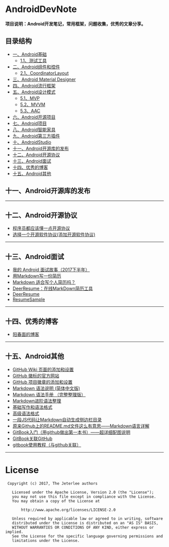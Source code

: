 # AndroidDevNote

**项目说明：Android开发笔记，常用框架，问题收集，优秀的文章分享。**


## 目录结构
- [一、Android基础](#20171107001)
  - [1.1、测试工具](#20171108004)
- [二、Android组件和控件](#20171107002)
  - [2.1、CoordinatorLayout](#20171108002)
- [三、Android Material Designer](#20171107003)
- [四、Android流行框架](#20171107004)
- [五、Android设计模式](#20171108001)
  - [5.1、MVP](#20171109001)
  - [5.2、MVVM](#20171109002)
  - [5.3、AAC](#20171109003)
- [六、Android开源项目](#20171024001)
- [七、Android项目](#20171107005)
- [八、Android智能家具](#20171107006)
- [九、Android第三方插件](#20171107007)
- [十、AndroidStudio](#20171025001)
- [十一、Android开源库的发布](#20170921001)
- [十二、Android开源协议](#20170921002)
- [十三、Android面试](#20171107008)
- [十四、优秀的博客](#20171108003)
- [十五、Android其他](#20171107009)



<h2 id="20170921001">十一、Android开源库的发布</h2>



---


<h2 id="20170921002">十二、Android开源协议</h2>

- [程序员都应该懂一点开源协议](http://blog.csdn.net/growing_tree/article/details/77888457)
- [选择一个开源软件协议(添加开源软件协议)](http://choosealicense.online/)

---


<h2 id="20171107008">十三、Android面试</h2>

- [我的 Android 面试故事（2017下半年）](http://blog.csdn.net/mabeijianxi/article/details/78452325)
- [用Markdown写一份简历](http://www.jianshu.com/p/a8d229da38f1)
- [Markdown 适合写个人简历吗？](https://www.zhihu.com/question/20546890)
- [DeerResume：在线MarkDown简历工具](http://get.ftqq.com/745.get)
- [DeerResume](https://github.com/geekcompany/DeerResume)
- [ResumeSample](https://github.com/geekcompany/ResumeSample)

---


<h2 id="20171108003">十四、优秀的博客</h2>

- [阳春面的博客](https://appkfz.com/android/)

---


<h2 id="20171107009">十五、Android其他</h2>

- [GitHub Wiki 页面的添加和设置](http://www.jianshu.com/p/c187fd088b71)
- [GitHub 徽标的官方网站](http://shields.io/)
- [GitHub 项目徽章的添加和设置](http://www.jianshu.com/p/e9ce56cb24ef)
- [Markdown 语法说明 (简体中文版) ](http://wowubuntu.com/markdown/#list)
- [Markdown 语法手册 （完整整理版）](http://blog.leanote.com/post/freewalk/Markdown-%E8%AF%AD%E6%B3%95%E6%89%8B%E5%86%8C#index)
- [Markdown进阶语法整理](http://www.jianshu.com/p/0b257de21eb5)
- [基础写作和语法格式](https://www.cnblogs.com/yabin/p/6366151.html)
- [高级语法格式](http://www.cnblogs.com/yabin/p/6366176.html)
- [一段JS代码让Markdown自动生成侧边栏目录](http://www.jianshu.com/p/34c92cbd0aaf/)
- [原来Github上的README.md文件这么有意思——Markdown语言详解](http://blog.csdn.net/zhaokaiqiang1992/article/details/41349819)
- [GitBook入门（用github做出第一本书）——超详细配图说明](http://www.jianshu.com/p/fa38ef97431d)
- [GitBook关联GitHub](https://segmentfault.com/a/1190000011440899)
- [gitbook使用教程（与github关联）](http://blog.csdn.net/snail_ren/article/details/53318564)

---


# License

```
 Copyright (c) 2017, The Jeterlee authors 

   Licensed under the Apache License, Version 2.0 (the "License");
   you may not use this file except in compliance with the License.
   You may obtain a copy of the License at

       http://www.apache.org/licenses/LICENSE-2.0

   Unless required by applicable law or agreed to in writing, software
   distributed under the License is distributed on an "AS IS" BASIS,
   WITHOUT WARRANTIES OR CONDITIONS OF ANY KIND, either express or implied.
   See the License for the specific language governing permissions and
   limitations under the License.
```
